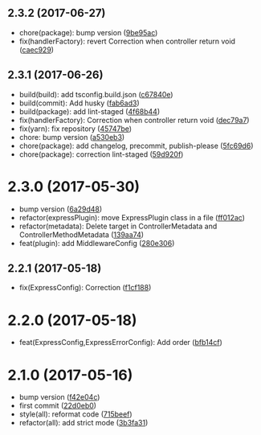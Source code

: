 <a name="2.3.2"></a>
## 2.3.2 (2017-06-27)

* chore(package): bump version ([9be95ac](https://github.com/gabliam/express/commit/9be95ac))
* fix(handlerFactory): revert Correction when controller return void ([caec929](https://github.com/gabliam/express/commit/caec929))



<a name="2.3.1"></a>
## 2.3.1 (2017-06-26)

* build(build): add tsconfig.build.json ([c67840e](https://github.com/gabliam/express/commit/c67840e))
* build(commit): Add husky ([fab6ad3](https://github.com/gabliam/express/commit/fab6ad3))
* build(package): add lint-staged ([4f68b44](https://github.com/gabliam/express/commit/4f68b44))
* fix(handlerFactory): Correction when controller return void ([dec79a7](https://github.com/gabliam/express/commit/dec79a7))
* fix(yarn): fix repository ([45747be](https://github.com/gabliam/express/commit/45747be))
* chore: bump version ([a530eb3](https://github.com/gabliam/express/commit/a530eb3))
* chore(package): add changelog, precommit, publish-please ([5fc69d6](https://github.com/gabliam/express/commit/5fc69d6))
* chore(package): correction lint-staged ([59d920f](https://github.com/gabliam/express/commit/59d920f))



<a name="2.3.0"></a>
# 2.3.0 (2017-05-30)

* bump version ([6a29d48](https://github.com/gabliam/express/commit/6a29d48))
* refactor(expressPlugin): move ExpressPlugin class in a file ([ff012ac](https://github.com/gabliam/express/commit/ff012ac))
* refactor(metadata): Delete target in ControllerMetadata and ControllerMethodMetadata ([139aa74](https://github.com/gabliam/express/commit/139aa74))
* feat(plugin): add MiddlewareConfig ([280e306](https://github.com/gabliam/express/commit/280e306))



<a name="2.2.1"></a>
## 2.2.1 (2017-05-18)

* fix(ExpressConfig): Correction ([f1cf188](https://github.com/gabliam/express/commit/f1cf188))



<a name="2.2.0"></a>
# 2.2.0 (2017-05-18)

* feat(ExpressConfig,ExpressErrorConfig): Add order ([bfb14cf](https://github.com/gabliam/express/commit/bfb14cf))



<a name="2.1.0"></a>
# 2.1.0 (2017-05-16)

* bump version ([f42e04c](https://github.com/gabliam/express/commit/f42e04c))
* first commit ([22d0eb0](https://github.com/gabliam/express/commit/22d0eb0))
* style(all): reformat code ([715beef](https://github.com/gabliam/express/commit/715beef))
* refactor(all): add strict mode ([3b3fa31](https://github.com/gabliam/express/commit/3b3fa31))



